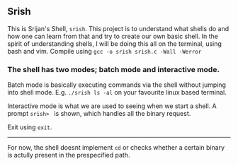 ## Srish

This is Srijan's Shell, `srish`. This project is to understand what shells do and how one can learn from that and try to create our own basic shell.
In the spirit of understanding shells, I will be doing this all on the terminal, using bash and vim.
Compile using `gcc -o srish srish.c -Wall -Werror`

### The shell has two modes; batch mode and interactive mode.

Batch mode is basically executing commands via the shell without jumping into shell mode. E.g. `./srish ls -al` on your favourite linux based terminal.

Interactive mode is what we are used to seeing when we start a shell. A prompt `srish> ` is shown, which handles all the binary request.

Exit using `exit`.

---

For now, the shell doesnt implement `cd` or checks whether a certain binary is actully present in the prespecified path.
